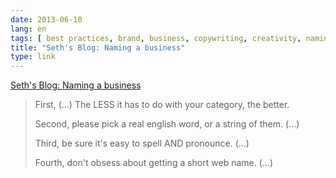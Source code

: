 ```yaml
---
date: 2013-06-10
lang: en
tags: [ best practices, brand, business, copywriting, creativity, naming, tips ]
title: "Seth's Blog: Naming a business"
type: link
---
```


[Seth's Blog: Naming a
business](http://sethgodin.typepad.com/seths_blog/2003/06/naming_a_busine.html)

> First, (...) The LESS it has to do with your category, the better.
>
> Second, please pick a real english word, or a string of them. (...)
>
> Third, be sure it's easy to spell AND pronounce. (...)
>
> Fourth, don't obsess about getting a short web name. (...)

